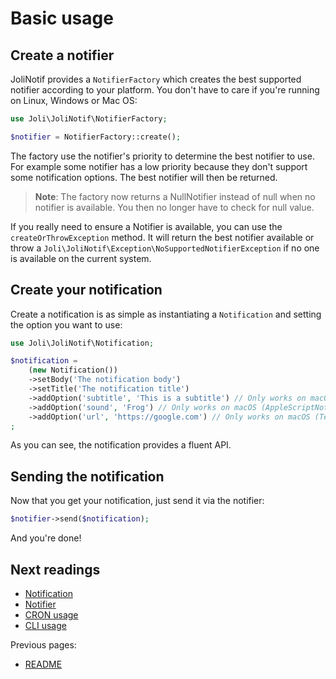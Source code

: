 # Basic usage

## Create a notifier

JoliNotif provides a `NotifierFactory` which creates the best supported
notifier according to your platform. You don't have to care if you're running
on Linux, Windows or Mac OS:

```php
use Joli\JoliNotif\NotifierFactory;

$notifier = NotifierFactory::create();
```

The factory use the notifier's priority to determine the best notifier to use.
For example some notifier has a low priority because they don't support some
notification options. The best notifier will then be returned.

> **Note**: The factory now returns a NullNotifier instead of null when no
> notifier is available. You then no longer have to check for null value.

If you really need to ensure a Notifier is available, you can use the
`createOrThrowException` method. It will return the best notifier available or
throw a `Joli\JoliNotif\Exception\NoSupportedNotifierException` if no one is
available on the current system.

## Create your notification

Create a notification is as simple as instantiating a `Notification` and
setting the option you want to use:

```php
use Joli\JoliNotif\Notification;

$notification =
    (new Notification())
    ->setBody('The notification body')
    ->setTitle('The notification title')
    ->addOption('subtitle', 'This is a subtitle') // Only works on macOS (AppleScriptNotifier)
    ->addOption('sound', 'Frog') // Only works on macOS (AppleScriptNotifier)
    ->addOption('url', 'https://google.com') // Only works on macOS (TerminalNotifierNotifier)
;
```

As you can see, the notification provides a fluent API.

## Sending the notification

Now that you get your notification, just send it via the notifier:

```php
$notifier->send($notification);
```

And you're done!


## Next readings

* [Notification](02-notification.md)
* [Notifier](03-notifier.md)
* [CRON usage](04-cron-usage.md)
* [CLI usage](05-cli-usage.md)

Previous pages:

* [README](../README.md)

